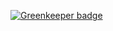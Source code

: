 
[![Greenkeeper badge](https://badges.greenkeeper.io/Jaid/publishimo-cli.svg)](https://greenkeeper.io/)
